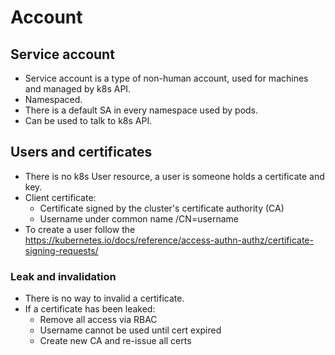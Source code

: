 # Account
## Service account
- Service account is a type of non-human account, used for machines and managed by k8s API.
- Namespaced.
- There is a default SA in every namespace used by pods.
- Can be used to talk to k8s API.
## Users and certificates
- There is no k8s User resource, a user is someone holds a certificate and key.
- Client certificate:
	- Certificate signed by the cluster's certificate authority (CA)
	- Username under common name /CN=username
- To create a user follow the https://kubernetes.io/docs/reference/access-authn-authz/certificate-signing-requests/
### Leak and invalidation
- There is no way to invalid a certificate.
- If a certificate has been leaked:
	- Remove all access via RBAC
	- Username cannot be used until cert expired
	- Create new CA and re-issue all certs